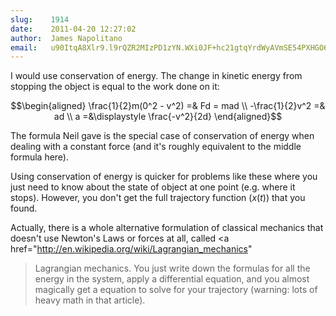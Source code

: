 ```yaml
---
slug:    1914
date:    2011-04-20 12:27:02
author:  James Napolitano
email:   u90ItqA8Xlr9.l9rQZR2MIzPD1zYN.WXi0JF+hc21gtqYrdWyAVmSE54PXHGO6y8D_
---
```


I would use conservation of energy. The change in kinetic energy from
stopping the object is equal to the work done on it:

$$\begin{aligned}
\frac{1}{2}m(0^2 - v^2) =& Fd = mad \\
-\frac{1}{2}v^2 =& ad \\
a =&\displaystyle \frac{-v^2}{2d}
\end{aligned}$$

The formula Neil gave is the special case of conservation of energy
when dealing with a constant force (and it's roughly equivalent to the
middle formula here).

Using conservation of energy is quicker for problems like these where
you just need to know about the state of object at one point
(e.g. where it stops). However, you don't get the full trajectory
function ($x(t)$) that you found.

Actually, there is a whole alternative formulation of classical
mechanics that doesn't use Newton's Laws or forces at all, called <a
href="http://en.wikipedia.org/wiki/Lagrangian_mechanics"
>Lagrangian mechanics</a>. You just write down the
formulas for all the energy in the system, apply a differential
equation, and you almost magically get a equation to solve for your
trajectory (warning: lots of heavy math in that article).
